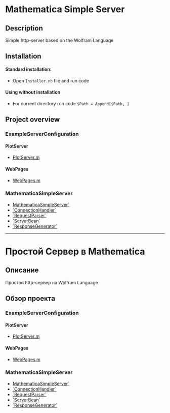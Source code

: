 # Mathematica Simple Server

## Description

Simple http-server based on the Wolfram Language

## Installation

#### Standard installation: 
- 	Open `Installer.nb` file and run code
#### Using without installation
-	For current directory run code `$Path = Append[$Path, ]`

## Project overview

### ExampleServerConfiguration

#### PlotServer

- [PlotServer.m](./ExampleServerConfiguration/PlotServer/PlotServer.m)

#### WebPages

- [WebPages.m](./ExampleServerConfiguration/WebPages/WebPages.m)

### MathematicaSimpleServer

- [MathematicaSimpleServer`](./MathematicaSimpleServer/MathematicaSimpleServer.m)
- 	[\`ConnectionHandler\`](./MathematicaSimpleServer/ConnectionHandler.m)
- 	[\`RequestParser\`](./MathematicaSimpleServer/RequestParser.m)
- 	[\`ServerBean\`](./MathematicaSimpleServer/ServerBean.m)
- 	[\`ResponseGenerator\`](./MathematicaSimpleServer/ResponseGenerator.m)

---

# Простой Сервер в Mathematica

## Описание

Простой http-сервер на Wolfram Language

## Обзор проекта

### ExampleServerConfiguration

#### PlotServer

- [PlotServer.m](./ExampleServerConfiguration/PlotServer/PlotServer.m)

#### WebPages

- [WebPages.m](./ExampleServerConfiguration/WebPages/WebPages.m)

### MathematicaSimpleServer

- [MathematicaSimpleServer`](./MathematicaSimpleServer/MathematicaSimpleServer.m)
- 	[\`ConnectionHandler\`](./MathematicaSimpleServer/ConnectionHandler.m)
- 	[\`RequestParser\`](./MathematicaSimpleServer/RequestParser.m)
- 	[\`ServerBean\`](./MathematicaSimpleServer/ServerBean.m)
- 	[\`ResponseGenerator\`](./MathematicaSimpleServer/ResponseGenerator.m)
